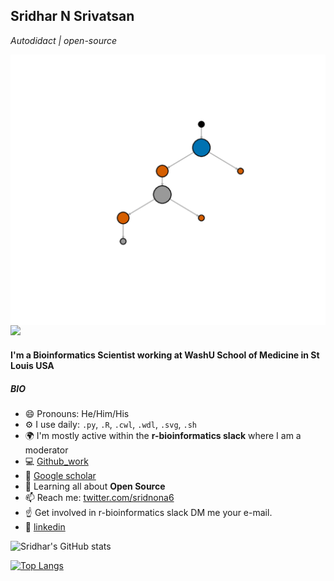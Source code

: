 ## Sridhar N Srivatsan
_Autodidact | open-source_

<img align="left" src=anime/animation6.gif>

---


![](https://komarev.com/ghpvc/?username=sridhar0605&color=blue)


#### I'm a Bioinformatics Scientist working at WashU School of Medicine in St Louis USA


##### BIO

- 😄 Pronouns: He/Him/His
- ⚙️ I use daily: `.py`, `.R`, `.cwl`, `.wdl`, `.svg`, `.sh`
- 🌍 I'm mostly active within the **r-bioinformatics slack** where I am a moderator
- 💻 [Github_work](https://github.com/sridnona/cb_sniffer)
- 📰 [Google scholar](https://scholar.google.com/citations?user=QnzlNJ8AAAAJ&hl=en)
- 🌱 Learning all about **Open Source**
- 📫 Reach me: [twitter.com/sridnona6](https://twitter.com/sridnona6)
- ☝️ Get involved in r-bioinformatics slack DM me your e-mail.
- 💼 [linkedin](https://www.linkedin.com/in/sridhar-n-8b688825/)

![Sridhar's GitHub stats](https://github-readme-stats.vercel.app/api?username=sridhar0605&show_icons=true&theme=dracula)


[![Top Langs](https://github-readme-stats.vercel.app/api/top-langs/?username=sridhar0605&layout=compact)](https://github.com/sridhar0605/github-readme-stats)


<!--
**sridhar0605/sridhar0605** is a ✨ _special_ ✨ repository because its `README.md` (this file) appears on your GitHub profile.

Here are some ideas to get you started:

- 🔭 I’m currently working on ...
- 🌱 I’m currently learning ...
- 👯 I’m looking to collaborate on ...
- 🤔 I’m looking for help with ...
- 💬 Ask me about ...
- 📫 How to reach me: ...
- 😄 Pronouns: ...
- ⚡ Fun fact: ...
-->
